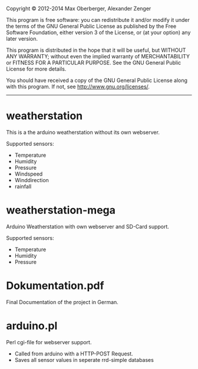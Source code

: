 Copyright &copy; 2012-2014 Max Oberberger, Alexander Zenger

This program is free software: you can redistribute it and/or modify it under
the terms of the GNU General Public License as published by the Free Software
Foundation, either version 3 of the License, or (at your option) any later
version.

This program is distributed in the hope that it will be useful, but WITHOUT ANY
WARRANTY; without even the implied warranty of MERCHANTABILITY or FITNESS FOR A
PARTICULAR PURPOSE. See the GNU General Public License for more details.

You should have received a copy of the GNU General Public License along with
this program. If not, see http://www.gnu.org/licenses/.

* * *

# weatherstation
This is a the arduino weatherstation without its own webserver.

Supported sensors:
 * Temperature
 * Humidity
 * Pressure
 * Windspeed
 * Winddirection
 * rainfall

# weatherstation-mega
Arduino Weatherstation with own webserver and SD-Card support.

Supported sensors:
 * Temperature
 * Humidity
 * Pressure

# Dokumentation.pdf
Final Documentation of the project in German.

# arduino.pl
Perl cgi-file for webserver support.
 * Called from arduino with a HTTP-POST Request.
 * Saves all sensor values in seperate rrd-simple databases
